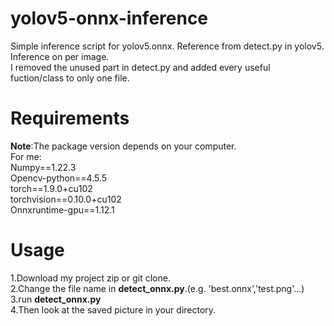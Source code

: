 # yolov5-onnx-inference
Simple inference script for yolov5.onnx. Reference from detect.py in yolov5. Inference on per image.  
I removed the unused part in detect.py and added every useful fuction/class to only one file.
# Requirements
**Note**:The package version depends on your computer.  
For me:  
Numpy==1.22.3   
Opencv-python==4.5.5  
torch==1.9.0+cu102  
torchvision==0.10.0+cu102  
Onnxruntime-gpu==1.12.1  
# Usage
1.Download my project zip or git clone.  
2.Change the file name in **detect_onnx.py**.(e.g. 'best.onnx','test.png'...)  
3.run **detect_onnx.py**  
4.Then look at the saved picture in your directory. 

